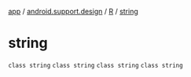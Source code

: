 [app](../../../index.md) / [android.support.design](../../index.md) / [R](../index.md) / [string](.)

# string

`class string`
`class string`
`class string`
`class string`